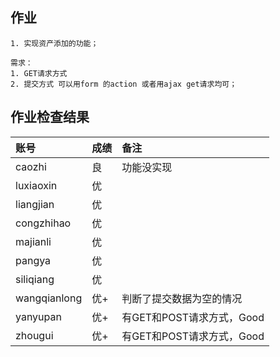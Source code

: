 ## 作业

```
1. 实现资产添加的功能；

需求：
1. GET请求方式
2. 提交方式 可以用form 的action 或者用ajax get请求均可；
```

## 作业检查结果
 
|账号            |成绩 |备注               |   
|:--------------|:--- |:----------------- |
|caozhi         |良   | 功能没实现                    |
|luxiaoxin      |优  |                      | 
|liangjian      |优  |                      | 
|congzhihao     |优  |                      | 
|majianli       |优  |                      | 
|pangya         |优  |                      |
|siliqiang      |优   |                      | 
|wangqianlong   |优+  | 判断了提交数据为空的情况                      | 
|yanyupan       |优+  | 有GET和POST请求方式，Good                   |
|zhougui        |优+  | 有GET和POST请求方式，Good                     | 


